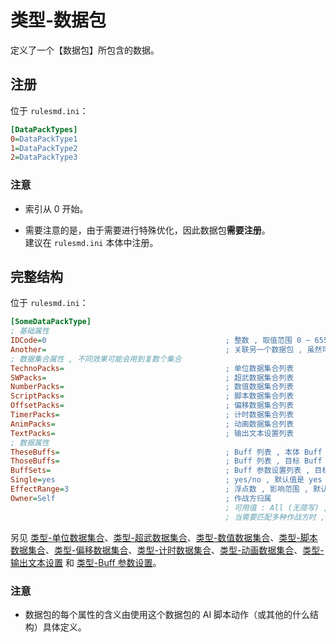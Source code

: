 # 类型-数据包

定义了一个【数据包】所包含的数据。



## 注册

位于 `rulesmd.ini`：

```ini
[DataPackTypes]
0=DataPackType1
1=DataPackType2
2=DataPackType3
```

### 注意

* 索引从 0 开始。

* 需要注意的是，由于需要进行特殊优化，因此数据包**需要注册**。  
建议在 `rulesmd.ini` 本体中注册。



## 完整结构

位于 `rulesmd.ini`：

```ini
[SomeDataPackType]
; 基础属性
IDCode=0                                        ; 整数 , 取值范围 0 ~ 65535
Another=                                        ; 关联另一个数据包 , 虽然可以填自己 , 但是通常这是没啥意义的
; 数据集合属性 , 不同效果可能会用到复数个集合
TechnoPacks=                                    ; 单位数据集合列表
SWPacks=                                        ; 超武数据集合列表
NumberPacks=                                    ; 数值数据集合列表
ScriptPacks=                                    ; 脚本数据集合列表
OffsetPacks=                                    ; 偏移数据集合列表
TimerPacks=                                     ; 计时数据集合列表
AnimPacks=                                      ; 动画数据集合列表
TextPacks=                                      ; 输出文本设置列表
; 数据属性
TheseBuffs=                                     ; Buff 列表 , 本体 Buff
ThoseBuffs=                                     ; Buff 列表 , 目标 Buff
BuffSets=                                       ; Buff 参数设置列表 , 目标 Buff 会合并此设置
Single=yes                                      ; yes/no , 默认值是 yes
EffectRange=3                                   ; 浮点数 , 影响范围 , 默认值是 3
Owner=Self                                      ; 作战方归属
                                                ; 可用值 : All (无简写) , Self | S , Allies | A , Enemies | E , Neutral | N , 默认值是 Self (不区分大小写)
                                                ; 当需要匹配多种作战方时 , 多个值之间使用 "," 符号连接即可 , 栗如同时匹配己方和敌方 : Self,Enemies 或 S,E (简写可以混用 , 不要有空格)
```

另见 [类型-单位数据集合](/触发与AI脚本动作/子类型-单位数据集合.md#子类型-单位数据集合)、[类型-超武数据集合](/触发与AI脚本动作/子类型-超武数据集合.md#子类型-超武数据集合)、[类型-数值数据集合](/触发与AI脚本动作/子类型-数值数据集合.md#子类型-数值数据集合)、[类型-脚本数据集合](/触发与AI脚本动作/子类型-脚本数据集合.md#子类型-脚本数据集合)、[类型-偏移数据集合](/触发与AI脚本动作/子类型-偏移数据集合.md#子类型-偏移数据集合)、[类型-计时数据集合](/触发与AI脚本动作/子类型-计时数据集合.md#子类型-计时数据集合)、[类型-动画数据集合](/触发与AI脚本动作/子类型-动画数据集合.md#子类型-动画数据集合)、[类型-输出文本设置](/触发与AI脚本动作/子类型-输出文本设置.md#子类型-输出文本设置) 和 [类型-Buff 参数设置](/Buff/3.子类型-Buff参数设置.md#子类型-Buff-参数设置)。

### 注意

* 数据包的每个属性的含义由使用这个数据包的 AI 脚本动作（或其他的什么结构）具体定义。